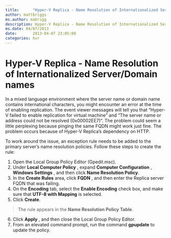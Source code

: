 ```yaml
---
title:      "Hyper-V Replica - Name Resolution of Internationalized Server/Domain names"
author: mattbriggs
ms.author: mabrigg
description: Hyper-V Replica - Name Resolution of Internationalized Server/Domain names
ms.date: 04/07/2013
date:       2013-04-07 23:05:00
categories: hvr
---
```

# Hyper-V Replica - Name Resolution of Internationalized Server/Domain names

In a mixed language environment where the server name or domain name contains international characters, you might encounter an error at the time of enabling replication. The event viewer messages will tell you that “Hyper-V failed to enable replication for virtual machine” and “The server name or address could not be resolved (0x00002EE7)”. The problem could seem a little perplexing because pinging the same FQDN might work just fine. The problem occurs because of Hyper-V Replica’s dependency on HTTP.

To work around the issue, an exception rule needs to be added to the primary server’s name resolution policies. Follow these steps to create the rule:

  1. Open the Local Group Policy Editor (Gpedit.msc).
  2. Under **Local Computer Policy** , expand **Computer Configuration** , **Windows Settings** , and then click **Name Resolution Policy**.
  3. In the **Create Rules** area, click **FQDN** , and then enter the Replica server FQDN that was failing.
  4. On the **Encoding** tab, select the **Enable Encoding** check box, and make sure that **UTF-8 with Mapping** is selected.
  5. Click **Create**. 

> The rule appears in the **Name Resolution Policy Table**.

  6. Click **Apply** , and then close the Local Group Policy Editor.
  7. From an elevated command prompt, run the command **gpupdate** to update the policy. 



<!-- [![Local Policy Group Editor 2](https://msdnshared.blob.core.windows.net/media/TNBlogsFS/prod.evol.blogs.technet.com/CommunityServer.Blogs.Components.WeblogFiles/00/00/00/50/45/metablogapi/0677.LocalPolicyGroupEditor2_thumb_32AE6ECF.png)](https://msdnshared.blob.core.windows.net/media/TNBlogsFS/prod.evol.blogs.technet.com/CommunityServer.Blogs.Components.WeblogFiles/00/00/00/50/45/metablogapi/5516.LocalPolicyGroupEditor2_6C9B210A.png) -->
